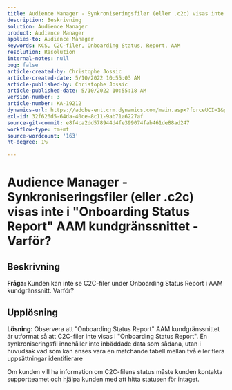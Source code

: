 ```yaml
---
title: Audience Manager - Synkroniseringsfiler (eller .c2c) visas inte i "Onboarding Status Report" AAM kundgränssnittet - Varför?
description: Beskrivning
solution: Audience Manager
product: Audience Manager
applies-to: Audience Manager
keywords: KCS, C2C-filer, Onboarding Status, Report, AAM
resolution: Resolution
internal-notes: null
bug: false
article-created-by: Christophe Jossic
article-created-date: 5/10/2022 10:55:03 AM
article-published-by: Christophe Jossic
article-published-date: 5/10/2022 10:55:18 AM
version-number: 3
article-number: KA-19212
dynamics-url: https://adobe-ent.crm.dynamics.com/main.aspx?forceUCI=1&pagetype=entityrecord&etn=knowledgearticle&id=988a5ca3-4fd0-ec11-a7b5-00224809c101
exl-id: 32f626d5-64da-40ce-8c11-9ab71a6227af
source-git-commit: e8f4ca2dd578944d4fe399074fab461de88ad247
workflow-type: tm+mt
source-wordcount: '163'
ht-degree: 1%

---
```


# Audience Manager - Synkroniseringsfiler (eller .c2c) visas inte i &quot;Onboarding Status Report&quot; AAM kundgränssnittet - Varför?

## Beskrivning

<b>Fråga:</b> Kunden kan inte se C2C-filer under Onboarding Status Report i AAM kundgränssnitt. Varför?

## Upplösning


<b>Lösning: </b>Observera att &quot;Onboarding Status Report&quot; AAM kundgränssnittet är utformat så att C2C-filer inte visas i &quot;Onboarding Status Report&quot;. En synkroniseringsfil innehåller inte inbäddade data som sådana, utan i huvudsak vad som kan anses vara en matchande tabell mellan två eller flera uppsättningar identifierare

Om kunden vill ha information om C2C-filens status måste kunden kontakta supportteamet och hjälpa kunden med att hitta statusen för intaget.
